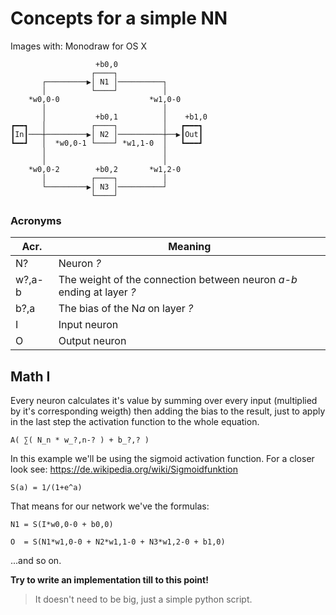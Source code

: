 # Concepts for a simple NN

Images with: Monodraw for OS X


```                                         
                   +b0,0                    
                  ┌────┐                    
       ┌─────────▶│ N1 │──────────┐         
       │          └────┘          │         
    *w0,0-0                    *w1,0-0      
       │                          │         
       │           +b0,1          │    +b1,0
┏━━┓   │          ┌────┐          │   ┏━━━┓ 
┃In┃───┼─────────▶│ N2 │──────────┼──▶┃Out┃ 
┗━━┛   │  *w0,0-1 └────┘ *w1,1-0  │   ┗━━━┛ 
       │                          │         
       │                          │         
    *w0,0-2        +b0,2       *w1,2-0      
       │          ┌────┐          │         
       └─────────▶│ N3 │──────────┘         
                  └────┘                    
```                                         


### Acronyms

| Acr.   | Meaning |
| ------ | ------- |
| N? | Neuron *?* |
| w?,a-b | The weight of the connection between neuron *a-b* ending at layer *?* |
| b?,a | The bias of the N*a* on layer *?* | 
| I | Input neuron |
| O | Output neuron |


## Math I

Every neuron calculates it's value by summing over every input (multiplied by it's corresponding weigth) then adding the bias to the result, just to apply in the last step the activation function to the whole equation.

`A( ∑( N_n * w_?,n-? ) + b_?,? )`

In this example we'll be using the sigmoid activation function. For a closer look see: https://de.wikipedia.org/wiki/Sigmoidfunktion

`S(a) = 1/(1+e^a)`


That means for our network we've the formulas:

`N1 = S(I*w0,0-0 + b0,0)`

`O  = S(N1*w1,0-0 + N2*w1,1-0 + N3*w1,2-0 + b1,0)`

...and so on.


**Try to write an implementation till to this point!**
> It doesn't need to be big, just a simple python script.
